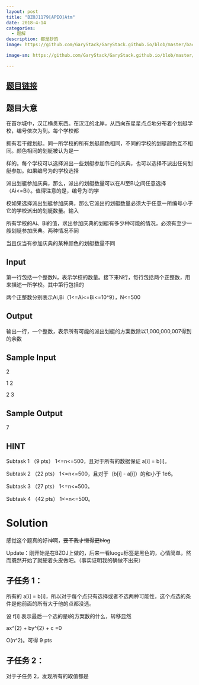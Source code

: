 ```yaml
---
layout: post
title: "BZOJ1179[APIO]Atm"
date: 2018-4-14
categories:
  - 题解
description: 都是抄的
image: https://github.com/GaryStack/GaryStack.github.io/blob/master/background/Other/%E9%9D%9E%E5%8A%A8%E6%BC%AB/31.jpg?raw=true

image-sm: https://github.com/GaryStack/GaryStack.github.io/blob/master/background/Other/%E9%9D%9E%E5%8A%A8%E6%BC%AB/31.jpg?raw=true

---
```


## [题目链接](https://www.lydsy.com/JudgeOnline/problem.php?id=1179)

## 题目大意

在首尔城中，汉江横贯东西。在汉江的北岸，从西向东星星点点地分布着个划艇学校，编号依次为到。每个学校都

拥有若干艘划艇。同一所学校的所有划艇颜色相同，不同的学校的划艇颜色互不相同。颜色相同的划艇被认为是一

样的。每个学校可以选择派出一些划艇参加节日的庆典，也可以选择不派出任何划艇参加。如果编号为的学校选择

派出划艇参加庆典，那么，派出的划艇数量可以在Ai至Bi之间任意选择（Ai<=Bi）。值得注意的是，编号为i的学

校如果选择派出划艇参加庆典，那么它派出的划艇数量必须大于任意一所编号小于它的学校派出的划艇数量。输入

所有学校的Ai、Bi的值，求出参加庆典的划艇有多少种可能的情况，必须有至少一艘划艇参加庆典。两种情况不同

当且仅当有参加庆典的某种颜色的划艇数量不同

## Input

第一行包括一个整数N，表示学校的数量。接下来N行，每行包括两个正整数，用来描述一所学校。其中第行包括的

两个正整数分别表示Ai,Bi（1<=Ai<=Bi<=10^9），N<=500

## Output

输出一行，一个整数，表示所有可能的派出划艇的方案数除以1,000,000,007得到的余数

## Sample Input

2

1 2

2 3

## Sample Output

7

## HINT

Subtask 1 （9 pts） 1<=n<=500，且对于所有的数据保证 a[i] = b[i]。

Subtask 2 （22 pts） 1<=n<=500，且对于（b[i] - a[i]）的和小于 1e6。

Subtask 3 （27 pts） 1<=n<=500。

Subtask 4 （42 pts） 1<=n<=500。

# Solution

感觉这个题真的好神啊，~~要不我才懒得更blog~~

Update：刚开始是在BZOJ上做的，后来一看luogu标签是黑色的，心情简单，然而既然开始了就硬着头皮做吧。（事实证明我的确做不出来）

## 子任务 1：

所有的 a[i] = b[i]，所以对于每个点只有选择或者不选两种可能性，这个点选的条件是他前面的所有大于他的点都没选。

设 f[i] 表示最后一个选的是i的方案数的什么，转移显然 

ax^{2} + by^{2} + c =0

O(n^2)。可得 9 pts

## 子任务 2：

对于子任务 2，发现所有的取值都是

